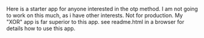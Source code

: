 Here is a starter app for anyone interested in the otp method. I am not going to work on this much, as i have other interests. Not for production. My "XOR" app is far superior to this app. see readme.html in a browser for details how to use this app. 
